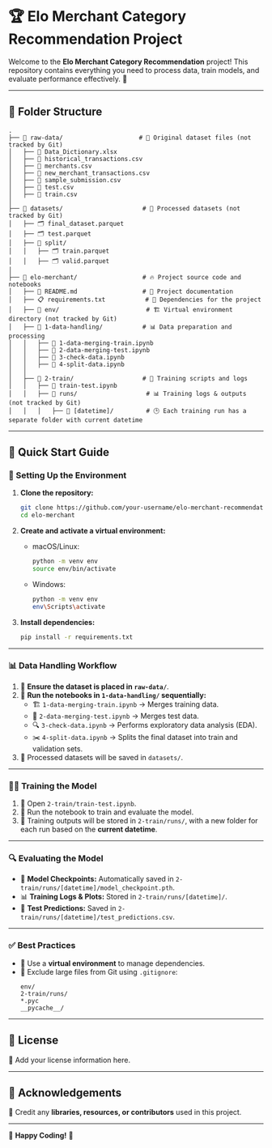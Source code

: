# 🏆 Elo Merchant Category Recommendation Project

Welcome to the **Elo Merchant Category Recommendation** project! This repository contains everything you need to process data, train models, and evaluate performance effectively. 🚀

---

## 📂 Folder Structure

```
.
├── 📁 raw-data/                     # 📜 Original dataset files (not tracked by Git)
│   ├── 📄 Data_Dictionary.xlsx
│   ├── 📄 historical_transactions.csv
│   ├── 📄 merchants.csv
│   ├── 📄 new_merchant_transactions.csv
│   ├── 📄 sample_submission.csv
│   ├── 📄 test.csv
│   ├── 📄 train.csv
│
├── 📁 datasets/                      # 🔄 Processed datasets (not tracked by Git)
│   ├── 🗂️ final_dataset.parquet
│   ├── 🗂️ test.parquet
│   ├── 📂 split/
│   │   ├── 🗂️ train.parquet
│   │   ├── 🗂️ valid.parquet
│
├── 📁 elo-merchant/                  # 🔥 Project source code and notebooks
│   ├── 📖 README.md                  # 📌 Project documentation
│   ├── 📋 requirements.txt           # 🔧 Dependencies for the project
│   ├── 📁 env/                        # 🏗️ Virtual environment directory (not tracked by Git)
│   ├── 📂 1-data-handling/           # 📊 Data preparation and processing
│   │   ├── 📜 1-data-merging-train.ipynb
│   │   ├── 📜 2-data-merging-test.ipynb
│   │   ├── 📜 3-check-data.ipynb
│   │   ├── 📜 4-split-data.ipynb
│   │
│   ├── 📂 2-train/                   # 🎯 Training scripts and logs
│   │   ├── 📜 train-test.ipynb
│   │   ├── 📁 runs/                   # 📊 Training logs & outputs (not tracked by Git)
│   │   │   ├── 📂 [datetime]/         # 🕒 Each training run has a separate folder with current datetime
```

---

## 🚀 Quick Start Guide

### 📌 Setting Up the Environment

1. **Clone the repository:**
   ```bash
   git clone https://github.com/your-username/elo-merchant-recommendation.git
   cd elo-merchant
   ```

2. **Create and activate a virtual environment:**
   - macOS/Linux:
     ```bash
     python -m venv env
     source env/bin/activate
     ```
   - Windows:
     ```bash
     python -m venv env
     env\Scripts\activate
     ```

3. **Install dependencies:**
   ```bash
   pip install -r requirements.txt
   ```

---

### 📊 Data Handling Workflow

1. 📂 **Ensure the dataset is placed in `raw-data/`**.
2. 🚀 **Run the notebooks in `1-data-handling/` sequentially:**
   - 🏗️ `1-data-merging-train.ipynb` → Merges training data.
   - 🔗 `2-data-merging-test.ipynb` → Merges test data.
   - 🔍 `3-check-data.ipynb` → Performs exploratory data analysis (EDA).
   - ✂️ `4-split-data.ipynb` → Splits the final dataset into train and validation sets.
3. 📁 Processed datasets will be saved in `datasets/`.

---

### 🏋️‍♂️ Training the Model

1. 📖 Open `2-train/train-test.ipynb`.
2. 🚀 Run the notebook to train and evaluate the model.
3. 📂 Training outputs will be stored in `2-train/runs/`, with a new folder for each run based on the **current datetime**.

---

### 🔍 Evaluating the Model

- 💾 **Model Checkpoints:** Automatically saved in `2-train/runs/[datetime]/model_checkpoint.pth`.
- 📊 **Training Logs & Plots:** Stored in `2-train/runs/[datetime]/`.
- 📜 **Test Predictions:** Saved in `2-train/runs/[datetime]/test_predictions.csv`.

---

### ✅ Best Practices

- 🔄 Use a **virtual environment** to manage dependencies.
- 🚫 Exclude large files from Git using `.gitignore`:
  ```
  env/
  2-train/runs/
  *.pyc
  __pycache__/
  ```

---

## 📜 License

📌 Add your license information here.

---

## 👏 Acknowledgements

🎉 Credit any **libraries, resources, or contributors** used in this project.

---

🚀 **Happy Coding!** 🎯


